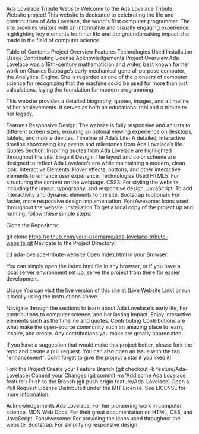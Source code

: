 Ada Lovelace Tribute Website
Welcome to the Ada Lovelace Tribute Website project! This website is dedicated to celebrating the life and contributions of Ada Lovelace, the world's first computer programmer. The site provides visitors with an informative and visually engaging experience, highlighting key moments from her life and the groundbreaking impact she made in the field of computer science.

Table of Contents
Project Overview
Features
Technologies Used
Installation
Usage
Contributing
License
Acknowledgements
Project Overview
Ada Lovelace was a 19th-century mathematician and writer, best known for her work on Charles Babbage’s early mechanical general-purpose computer, the Analytical Engine. She is regarded as one of the pioneers of computer science for recognizing that the machine could be used for more than just calculations, laying the foundation for modern programming.

This website provides a detailed biography, quotes, images, and a timeline of her achievements. It serves as both an educational tool and a tribute to her legacy.

Features
Responsive Design: The website is fully responsive and adjusts to different screen sizes, ensuring an optimal viewing experience on desktops, tablets, and mobile devices.
Timeline of Ada’s Life: A detailed, interactive timeline showcasing key events and milestones from Ada Lovelace’s life.
Quotes Section: Inspiring quotes from Ada Lovelace are highlighted throughout the site.
Elegant Design: The layout and color scheme are designed to reflect Ada Lovelace’s era while maintaining a modern, clean look.
Interactive Elements: Hover effects, buttons, and other interactive elements to enhance user experience.
Technologies Used
HTML5: For structuring the content on the webpage.
CSS3: For styling the website, including the layout, typography, and responsive design.
JavaScript: To add interactivity and dynamic elements to the site.
Bootstrap (optional): For faster, more responsive design implementation.
FontAwesome: Icons used throughout the website.
Installation
To get a local copy of the project up and running, follow these simple steps:

Clone the Repository:


git clone https://github.com/your-username/ada-lovelace-tribute-website.git
Navigate to the Project Directory:


cd ada-lovelace-tribute-website
Open index.html in your Browser:

You can simply open the index.html file in any browser, or if you have a local server environment set up, serve the project from there for easier development.

Usage
You can visit the live version of this site at [Live Website Link] or run it locally using the instructions above.

Navigate through the sections to learn about Ada Lovelace's early life, her contributions to computer science, and her lasting impact.
Enjoy interactive elements such as the timeline and quotes.
Contributing
Contributions are what make the open-source community such an amazing place to learn, inspire, and create. Any contributions you make are greatly appreciated.

If you have a suggestion that would make this project better, please fork the repo and create a pull request. You can also open an issue with the tag "enhancement". Don’t forget to give the project a star if you liked it!

Fork the Project
Create your Feature Branch (git checkout -b feature/Ada-Lovelace)
Commit your Changes (git commit -m 'Add some Ada Lovelace feature')
Push to the Branch (git push origin feature/Ada-Lovelace)
Open a Pull Request
License
Distributed under the MIT License. See LICENSE for more information.

Acknowledgements
Ada Lovelace: For her pioneering work in computer science.
MDN Web Docs: For their great documentation on HTML, CSS, and JavaScript.
FontAwesome: For providing the icons used throughout the website.
Bootstrap: For simplifying responsive design.